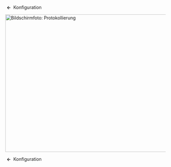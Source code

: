 <!-- Filename: Help4.x:Site_Global_Configuration_Logging / Display title: Konfiguration: Protokollierung -->

 **←** 
Konfiguration

<img
src="https://docs.joomla.org/images/thumb/1/1a/Help-4x-Global-Configuration-logging-subscreen-de.png/800px-Help-4x-Global-Configuration-logging-subscreen-de.png"
decoding="async"
srcset="https://docs.joomla.org/images/thumb/1/1a/Help-4x-Global-Configuration-logging-subscreen-de.png/1200px-Help-4x-Global-Configuration-logging-subscreen-de.png 1.5x, https://docs.joomla.org/images/thumb/1/1a/Help-4x-Global-Configuration-logging-subscreen-de.png/1600px-Help-4x-Global-Configuration-logging-subscreen-de.png 2x"
data-file-width="1881" data-file-height="1016" width="800" height="432"
alt="Bildschirmfoto: Protokollierung" />

 **←** 
Konfiguration
